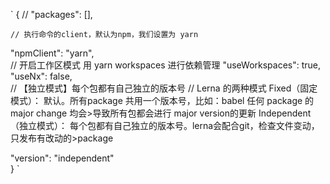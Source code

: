 `
{
  // 
  "packages": [],
  
    // 执行命令的client，默认为npm，我们设置为 yarn
  "npmClient": "yarn",  
   // 开启工作区模式 用 yarn workspaces 进行依赖管理
  "useWorkspaces": true,     
  "useNx": false,    
  //  【独立模式】每个包都有自己独立的版本号
  //   Lerna 的两种模式
          Fixed（固定模式）： 默认。所有package 共用一个版本号，比如：babel 任何 package 的 major change 均会>导致所有包都会进行 major version的更新
          Independent（独立模式）： 每个包都有自己独立的版本号。lerna会配合git，检查文件变动，只发布有改动的>package
          
  "version": "independent"      
}
`
